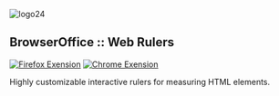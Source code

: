 ![logo24](https://user-images.githubusercontent.com/118929456/236468016-5be530b9-39e9-4fcd-afdd-cc33983850b6.svg)
## BrowserOffice :: Web Rulers

[![Firefox Exension](https://img.shields.io/amo/v/webrulers.svg?label=firefox)](https://addons.mozilla.org/firefox/addon/webrulers/)
[![Chrome Exension](https://img.shields.io/chrome-web-store/v/<ID>?label=chrome)](https://chrome.google.com/webstore/detail/webrulers/<ID>)

Highly customizable interactive rulers for measuring HTML elements.
